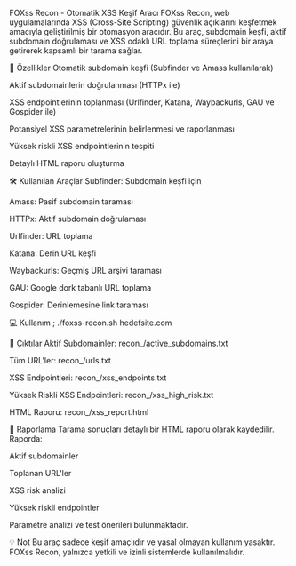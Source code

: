 FOXss Recon - Otomatik XSS Keşif Aracı
FOXss Recon, web uygulamalarında XSS (Cross-Site Scripting) güvenlik açıklarını keşfetmek amacıyla geliştirilmiş bir otomasyon aracıdır. Bu araç, subdomain keşfi, aktif subdomain doğrulaması ve XSS odaklı URL toplama süreçlerini bir araya getirerek kapsamlı bir tarama sağlar.

🚀 Özellikler
Otomatik subdomain keşfi (Subfinder ve Amass kullanılarak)

Aktif subdomainlerin doğrulanması (HTTPx ile)

XSS endpointlerinin toplanması (Urlfinder, Katana, Waybackurls, GAU ve Gospider ile)

Potansiyel XSS parametrelerinin belirlenmesi ve raporlanması

Yüksek riskli XSS endpointlerinin tespiti

Detaylı HTML raporu oluşturma

🛠️ Kullanılan Araçlar
Subfinder: Subdomain keşfi için

Amass: Pasif subdomain taraması

HTTPx: Aktif subdomain doğrulaması

Urlfinder: URL toplama

Katana: Derin URL keşfi

Waybackurls: Geçmiş URL arşivi taraması

GAU: Google dork tabanlı URL toplama

Gospider: Derinlemesine link taraması


💻 Kullanım ;
./foxss-recon.sh hedefsite.com

📂 Çıktılar
Aktif Subdomainler: recon_<domain>/active_subdomains.txt

Tüm URL'ler: recon_<domain>/urls.txt

XSS Endpointleri: recon_<domain>/xss_endpoints.txt

Yüksek Riskli XSS Endpointleri: recon_<domain>/xss_high_risk.txt

HTML Raporu: recon_<domain>/xss_report.html


📝 Raporlama
Tarama sonuçları detaylı bir HTML raporu olarak kaydedilir. Raporda:

Aktif subdomainler

Toplanan URL'ler

XSS risk analizi

Yüksek riskli endpointler

Parametre analizi ve test önerileri
bulunmaktadır.

💡 Not
Bu araç sadece keşif amaçlıdır ve yasal olmayan kullanım yasaktır. FOXss Recon, yalnızca yetkili ve izinli sistemlerde kullanılmalıdır.

